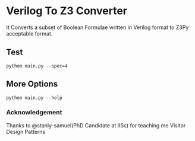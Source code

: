 # Verilog To Z3 Converter
It Converts a subset of Boolean Formulae written in Verilog format to Z3Py acceptable format.

## Test
```python main.py --spec=4```

## More Options
```python main.py --help```

### Acknowledgement
Thanks to @stanly-samuel(PhD Candidate at IISc) for teaching me Visitor Design Patterns
